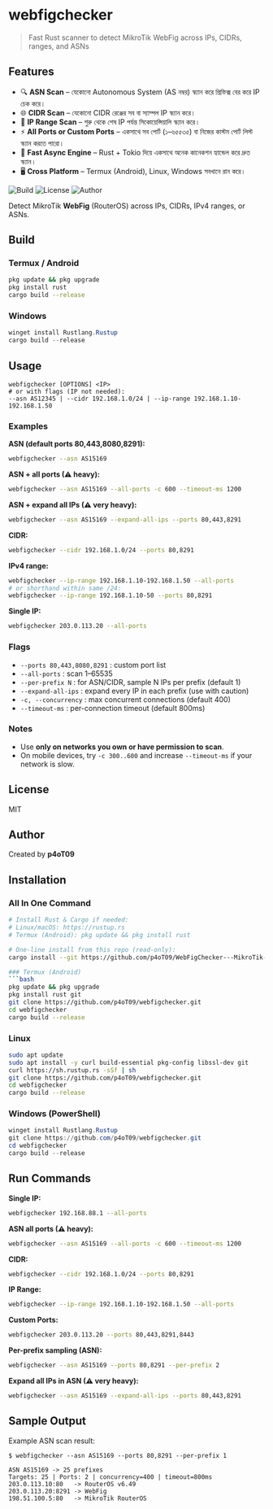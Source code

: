 # webfigchecker

> Fast Rust scanner to detect MikroTik WebFig across IPs, CIDRs, ranges, and ASNs

## Features

- 🔍 **ASN Scan** – যেকোনো Autonomous System (AS নম্বর) স্ক্যান করে প্রিফিক্স বের করে IP চেক করে।
- 🌐 **CIDR Scan** – যেকোনো CIDR রেঞ্জের সব বা স্যাম্পল IP স্ক্যান করে।
- 📝 **IP Range Scan** – শুরু থেকে শেষ IP পর্যন্ত সিকোয়েন্সিয়ালি স্ক্যান করে।
- ⚡ **All Ports or Custom Ports** – একসাথে সব পোর্ট (১–৬৫৫৩৫) বা নিজের কাস্টম পোর্ট লিস্ট স্ক্যান করতে পারো।
- 🔑 **Fast Async Engine** – Rust + Tokio দিয়ে একসাথে অনেক কানেকশন হ্যান্ডেল করে দ্রুত স্ক্যান।
- 🖥 **Cross Platform** – Termux (Android), Linux, Windows সবখানে রান করে।



![Build](https://img.shields.io/badge/build-passing-brightgreen)
![License](https://img.shields.io/badge/license-MIT-blue)
![Author](https://img.shields.io/badge/author-p4oT09-orange)



Detect MikroTik **WebFig** (RouterOS) across IPs, CIDRs, IPv4 ranges, or ASNs.

## Build

### Termux / Android
```bash
pkg update && pkg upgrade
pkg install rust
cargo build --release
```

### Windows
```powershell
winget install Rustlang.Rustup
cargo build --release
```

## Usage

```
webfigchecker [OPTIONS] <IP>
# or with flags (IP not needed):
--asn AS12345 | --cidr 192.168.1.0/24 | --ip-range 192.168.1.10-192.168.1.50
```

### Examples

**ASN (default ports 80,443,8080,8291):**
```bash
webfigchecker --asn AS15169
```

**ASN + all ports (⚠ heavy):**
```bash
webfigchecker --asn AS15169 --all-ports -c 600 --timeout-ms 1200
```

**ASN + expand all IPs (⚠ very heavy):**
```bash
webfigchecker --asn AS15169 --expand-all-ips --ports 80,443,8291
```

**CIDR:**
```bash
webfigchecker --cidr 192.168.1.0/24 --ports 80,8291
```

**IPv4 range:**
```bash
webfigchecker --ip-range 192.168.1.10-192.168.1.50 --all-ports
# or shorthand within same /24:
webfigchecker --ip-range 192.168.1.10-50 --ports 80,8291
```

**Single IP:**
```bash
webfigchecker 203.0.113.20 --all-ports
```

### Flags

- `--ports 80,443,8080,8291` : custom port list  
- `--all-ports` : scan 1–65535  
- `--per-prefix N` : for ASN/CIDR, sample N IPs per prefix (default 1)  
- `--expand-all-ips` : expand every IP in each prefix (use with caution)  
- `-c, --concurrency` : max concurrent connections (default 400)  
- `--timeout-ms` : per-connection timeout (default 800ms)

### Notes

- Use **only on networks you own or have permission to scan**.
- On mobile devices, try `-c 300..600` and increase `--timeout-ms` if your network is slow.

## License

MIT

## Author

Created by **p4oT09**

## Installation

### All In One Command
```bash
# Install Rust & Cargo if needed:
# Linux/macOS: https://rustup.rs
# Termux (Android): pkg update && pkg install rust

# One-line install from this repo (read-only):
cargo install --git https://github.com/p4oT09/WebFigChecker---MikroTik-WebFig-Scanner.git webfigchecker

### Termux (Android)
```bash
pkg update && pkg upgrade
pkg install rust git
git clone https://github.com/p4oT09/webfigchecker.git
cd webfigchecker
cargo build --release
```

### Linux
```bash
sudo apt update
sudo apt install -y curl build-essential pkg-config libssl-dev git
curl https://sh.rustup.rs -sSf | sh
git clone https://github.com/p4oT09/webfigchecker.git
cd webfigchecker
cargo build --release
```

### Windows (PowerShell)
```powershell
winget install Rustlang.Rustup
git clone https://github.com/p4oT09/webfigchecker.git
cd webfigchecker
cargo build --release
```


## Run Commands

**Single IP:**
```bash
webfigchecker 192.168.88.1 --all-ports
```

**ASN all ports (⚠ heavy):**
```bash
webfigchecker --asn AS15169 --all-ports -c 600 --timeout-ms 1200
```

**CIDR:**
```bash
webfigchecker --cidr 192.168.1.0/24 --ports 80,8291
```

**IP Range:**
```bash
webfigchecker --ip-range 192.168.1.10-192.168.1.50 --all-ports
```

**Custom Ports:**
```bash
webfigchecker 203.0.113.20 --ports 80,443,8291,8443
```

**Per-prefix sampling (ASN):**
```bash
webfigchecker --asn AS15169 --ports 80,8291 --per-prefix 2
```

**Expand all IPs in ASN (⚠ very heavy):**
```bash
webfigchecker --asn AS15169 --expand-all-ips --ports 80,443,8291
```

## Sample Output

Example ASN scan result:

```
$ webfigchecker --asn AS15169 --ports 80,8291 --per-prefix 1

ASN AS15169 -> 25 prefixes
Targets: 25 | Ports: 2 | concurrency=400 | timeout=800ms
203.0.113.10:80   -> RouterOS v6.49
203.0.113.20:8291 -> WebFig
198.51.100.5:80   -> MikroTik RouterOS
```
